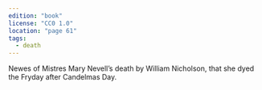 ```yaml
---
edition: "book"
license: "CC0 1.0"
location: "page 61"
tags:
  - death
---
```

Newes of Mistres Mary Nevell’s death by William
Nicholson, that she dyed the Fryday after Candelmas Day.
